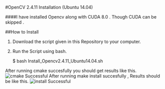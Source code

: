 #OpenCV 2.4.11 Installation (Ubuntu 14.04)

####I have installed Opencv along with CUDA 8.0 . Though CUDA can be skipped .

##How to Install

1) Download the script given in this Repository to your computer.

2) Run the Script using bash.

   $ bash Install_Opencv2.4.11_Ubuntu14.04.sh

After running cmake succesfully you should get results like this.
	![cmake Successful](http://i.imgur.com/6GDyX4q.png)
After running make install succesfully , Results should be like this.
	![install Successful](http://i.imgur.com/4SDQej9.png)

 
